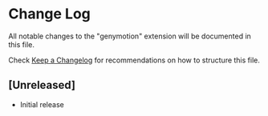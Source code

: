 # Change Log

All notable changes to the "genymotion" extension will be documented in this file.

Check [Keep a Changelog](http://keepachangelog.com/) for recommendations on how to structure this file.

## [Unreleased]

- Initial release